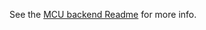 <!-- Copyright © SixtyFPS GmbH <info@slint.dev> ; SPDX-License-Identifier: MIT -->

See the [MCU backend Readme](../mcu-board-support) for more info.
